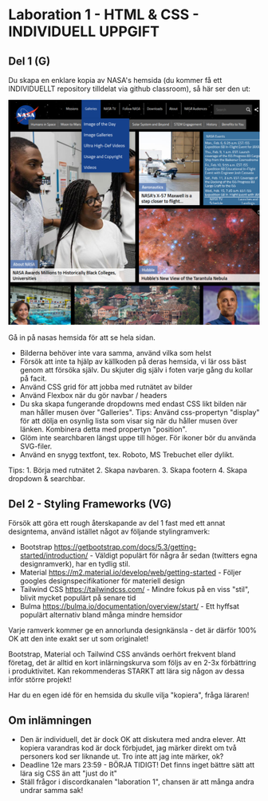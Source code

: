 # **Laboration 1 - HTML & CSS - INDIVIDUELL UPPGIFT**


## **Del 1 (G)**

Du skapa en enklare kopia av NASA's hemsida (du kommer få ett INDIVIDUELLT repository tilldelat via github classroom), så här ser den ut:
<!-- Add an image in markdown -->
![Image](www.nasa.gov_.png "a title")

Gå in på nasas hemsida för att se hela sidan.

- Bilderna behöver inte vara samma, använd vilka som helst
- Försök att inte ta hjälp av källkoden på deras hemsida, vi lär oss bäst genom att försöka själv. Du skjuter dig själv i foten varje gång du kollar på facit. 
- Använd CSS grid för att jobba med rutnätet av bilder
- Använd Flexbox när du gör navbar / headers
- Du ska skapa fungerande dropdowns med endast CSS likt bilden när man håller musen över "Galleries". Tips: Använd css-propertyn "display" för att dölja en osynlig lista som visar sig när du håller musen över länken. Kombinera detta med propertyn "position".
- Glöm inte searchbaren längst uppe till höger. För ikoner bör du använda SVG-filer.
- Använd en snygg textfont, tex. Roboto, MS Trebuchet eller dylikt.

Tips: 1. Börja med rutnätet 2. Skapa navbaren. 3. Skapa footern 4. Skapa dropdown & searchbar.


## **Del 2** - Styling Frameworks (VG)

Försök att göra ett rough återskapande av del 1 fast med ett annat designtema, använd istället något av följande stylingramverk:

- Bootstrap https://getbootstrap.com/docs/5.3/getting-started/introduction/ - Väldigt populärt för några år sedan (twitters egna designramverk), har en tydlig stil.
- Material https://m2.material.io/develop/web/getting-started - Följer googles designspecifikationer för materiell design
- Tailwind CSS https://tailwindcss.com/ - Mindre fokus på en viss "stil", blivit mycket populärt på senare tid
- Bulma https://bulma.io/documentation/overview/start/ - Ett hyffsat populärt alternativ bland många mindre hemsidor

Varje ramverk kommer ge en annorlunda designkänsla - det är därför 100% OK att den inte exakt ser ut som originalet!

Bootstrap, Material och Tailwind CSS används oerhört frekvent bland företag, det är alltid en kort inlärningskurva som följs av en 2-3x förbättring i produktivitet. Kan rekommenderas STARKT att lära sig någon av dessa inför större projekt!

Har du en egen idé för en hemsida du skulle vilja "kopiera", fråga läraren!

## Om inlämningen
- Den är individuell, det är dock OK att diskutera med andra elever. Att kopiera varandras kod är dock förbjudet, jag märker direkt om två personers kod ser liknande ut. Tro inte att jag inte märker, ok?
- Deadline 12e mars 23:59 - BÖRJA TIDIGT! Det finns inget bättre sätt att lära sig CSS än att "just do it"
- Ställ frågor i discordkanalen "laboration 1", chansen är att många andra undrar samma sak!
